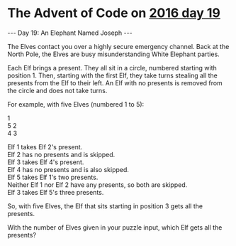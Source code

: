 # The Advent of Code on [2016 day 19](https://adventofcode.com/2016/day/19)

--- Day 19: An Elephant Named Joseph ---

The Elves contact you over a highly secure emergency channel. Back at the North Pole, the Elves are busy misunderstanding White Elephant parties.

Each Elf brings a present. They all sit in a circle, numbered starting with position 1. Then, starting with the first Elf, they take turns stealing all the presents from the Elf to their left.  An Elf with no presents is removed from the circle and does not take turns.

For example, with five Elves (numbered 1 to 5):

1\
5   2\
 4 3

Elf 1 takes Elf 2's present.\
Elf 2 has no presents and is skipped.\
Elf 3 takes Elf 4's present.\
Elf 4 has no presents and is also skipped.\
Elf 5 takes Elf 1's two presents.\
Neither Elf 1 nor Elf 2 have any presents, so both are skipped.\
Elf 3 takes Elf 5's three presents.

So, with five Elves, the Elf that sits starting in position 3 gets all the presents.

With the number of Elves given in your puzzle input, which Elf gets all the presents?